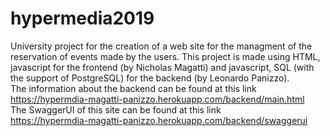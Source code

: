 # hypermedia2019
University project for the creation of a web site for the managment of the reservation of events made by the users.
This project is made using HTML, javascript for the frontend (by Nicholas Magatti) and javascript, SQL (with the support of PostgreSQL) for the backend (by Leonardo Panizzo).<br>
The information about the backend can be found at this link <br>
  https://hypermdia-magatti-panizzo.herokuapp.com/backend/main.html <br>
The SwaggerUI of this site can be found at this link<br>
  https://hypermdia-magatti-panizzo.herokuapp.com/backend/swaggerui<br>
